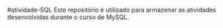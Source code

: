 #atividade-SQL
Este repositório é utilizado para armazenar as atividades desenvolvidas durante o curso de MySQL.

